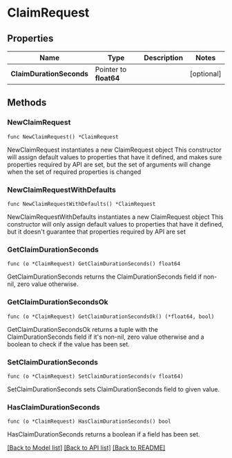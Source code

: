 # ClaimRequest

## Properties

Name | Type | Description | Notes
------------ | ------------- | ------------- | -------------
**ClaimDurationSeconds** | Pointer to **float64** |  | [optional] 

## Methods

### NewClaimRequest

`func NewClaimRequest() *ClaimRequest`

NewClaimRequest instantiates a new ClaimRequest object
This constructor will assign default values to properties that have it defined,
and makes sure properties required by API are set, but the set of arguments
will change when the set of required properties is changed

### NewClaimRequestWithDefaults

`func NewClaimRequestWithDefaults() *ClaimRequest`

NewClaimRequestWithDefaults instantiates a new ClaimRequest object
This constructor will only assign default values to properties that have it defined,
but it doesn't guarantee that properties required by API are set

### GetClaimDurationSeconds

`func (o *ClaimRequest) GetClaimDurationSeconds() float64`

GetClaimDurationSeconds returns the ClaimDurationSeconds field if non-nil, zero value otherwise.

### GetClaimDurationSecondsOk

`func (o *ClaimRequest) GetClaimDurationSecondsOk() (*float64, bool)`

GetClaimDurationSecondsOk returns a tuple with the ClaimDurationSeconds field if it's non-nil, zero value otherwise
and a boolean to check if the value has been set.

### SetClaimDurationSeconds

`func (o *ClaimRequest) SetClaimDurationSeconds(v float64)`

SetClaimDurationSeconds sets ClaimDurationSeconds field to given value.

### HasClaimDurationSeconds

`func (o *ClaimRequest) HasClaimDurationSeconds() bool`

HasClaimDurationSeconds returns a boolean if a field has been set.


[[Back to Model list]](../README.md#documentation-for-models) [[Back to API list]](../README.md#documentation-for-api-endpoints) [[Back to README]](../README.md)


